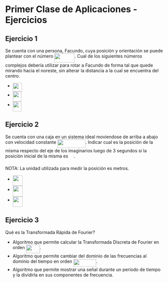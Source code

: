 # Primer Clase de Aplicaciones - Ejercicios

## Ejercicio 1

Se cuenta con una persona, Facundo, cuya posición y orientación se puede plantear con el número <img src="https://github.com/ulises-jeremias/matematica-iv/blob/master/docs/svgs/5a3d05cb9c4b45e85ae957ac1efb68a3.svg" align=middle width=64.11071204999998pt height=28.511366399999982pt/>. Cual de los siguientes números complejos debería utilizar para rotar a Facundo de forma tal que quede mirando hacia el noreste, sin alterar la distancia a la cual se encuentra del centro.

-   <img src="https://github.com/ulises-jeremias/matematica-iv/blob/master/docs/svgs/48117fb3b503cd98529163df473784ee.svg" align=middle width=29.623080299999987pt height=27.84332099999998pt/>
-   <img src="https://github.com/ulises-jeremias/matematica-iv/blob/master/docs/svgs/337aee7885cd6a46021b32641426ca69.svg" align=middle width=26.997570599999985pt height=31.359338999999984pt/>
-   <img src="https://github.com/ulises-jeremias/matematica-iv/blob/master/docs/svgs/122ff5584bb4d9d9707971d90c00f7c1.svg" align=middle width=26.997570599999985pt height=31.359338999999984pt/>

## Ejercicio 2

Se cuenta con una caja en un sistema ideal moviendose de arriba a abajo con velocidad constante <img src="https://github.com/ulises-jeremias/matematica-iv/blob/master/docs/svgs/2b5443fe578dcaffd1926b49900f7b94.svg" align=middle width=88.775247pt height=27.099867300000014pt/>. Indicar cual es la posición de la misma respecto del eje de los imaginarios luego de 3 segundos si la posición inicial de la misma es <img src="https://github.com/ulises-jeremias/matematica-iv/blob/master/docs/svgs/ef7bd16e90b7d77c7c0c571a5930b225.svg" align=middle width=13.88243669999999pt height=21.68300969999999pt/>.

NOTA: La unidad utilizada para medir la posición es metros.

-   <img src="https://github.com/ulises-jeremias/matematica-iv/blob/master/docs/svgs/54701b3fbd85160010aaf2755d5d87cb.svg" align=middle width=31.540042049999997pt height=33.20539200000001pt/>
-   <img src="https://github.com/ulises-jeremias/matematica-iv/blob/master/docs/svgs/9657cc45d829ca32ad2ac2fab39f1e37.svg" align=middle width=31.540042049999997pt height=33.20539200000001pt/>
-   <img src="https://github.com/ulises-jeremias/matematica-iv/blob/master/docs/svgs/8e9c1970c54978e04e756dbdbba00098.svg" align=middle width=31.540042049999997pt height=33.20539200000001pt/>

## Ejercicio 3

Qué es la Transformada Rápida de Fourier?

-   Algoritmo que permite calcular la Transformada Discreta de Fourier en orden <img src="https://github.com/ulises-jeremias/matematica-iv/blob/master/docs/svgs/c5566036dd2bd924fef1c6263072eb45.svg" align=middle width=43.570210199999984pt height=26.76175259999998pt/>.
-   Algoritmo que permite cambiar del dominio de las frecuencias al dominio del tiempo en orden <img src="https://github.com/ulises-jeremias/matematica-iv/blob/master/docs/svgs/8dea7144bbb9aa34bca5581d6568417c.svg" align=middle width=72.77485544999998pt height=24.65753399999998pt/>.
-   Algoritmo que permite mostrar una señal durante un período de tiempo y la dividirla en sus componentes de frecuencia.